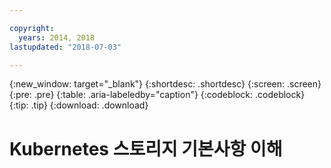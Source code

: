 ```yaml
---

copyright:
  years: 2014, 2018
lastupdated: "2018-07-03"

---
```


{:new_window: target="_blank"}
{:shortdesc: .shortdesc}
{:screen: .screen}
{:pre: .pre}
{:table: .aria-labeledby="caption"}
{:codeblock: .codeblock}
{:tip: .tip}
{:download: .download}




# Kubernetes 스토리지 기본사항 이해
